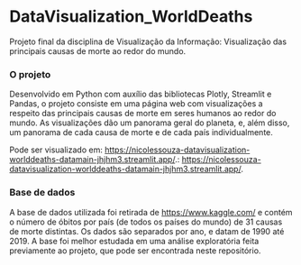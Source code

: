 # DataVisualization_WorldDeaths
Projeto final da disciplina de Visualização da Informação: Visualização das principais causas de morte ao redor do mundo.

### O projeto
Desenvolvido em Python com auxílio das bibliotecas Plotly, Streamlit e Pandas, o projeto consiste em uma página web com visualizações a respeito das principais causas de morte em seres humanos ao redor do mundo. As visualizações dão um panorama geral do planeta, e, além disso, um panorama de cada causa de morte e de cada país individualmente. 

Pode ser visualizado em: <https://nicolessouza-datavisualization-worlddeaths-datamain-jhjhm3.streamlit.app/>.: <https://nicolessouza-datavisualization-worlddeaths-datamain-jhjhm3.streamlit.app/>.

### Base de dados
A base de dados utilizada foi retirada de <https://www.kaggle.com/> e contém o número de óbitos por país (de todos os países do mundo) de 31 causas de morte distintas. Os dados são separados por ano, e datam de 1990 até 2019. A base foi melhor estudada em uma análise exploratória feita previamente ao projeto, que pode ser encontrada neste repositório.
